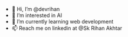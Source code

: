 - 👋 Hi, I’m @devrihan
- 👀 I’m interested in AI 
- 🌱 I’m currently learning web development
- 📫 Reach me on linkedin at @Sk Rihan Akhtar
<!---
devrihan/devrihan is a ✨ special ✨ repository because its `README.md` (this file) appears on your GitHub profile.
You can click the Preview link to take a look at your changes.
--->
